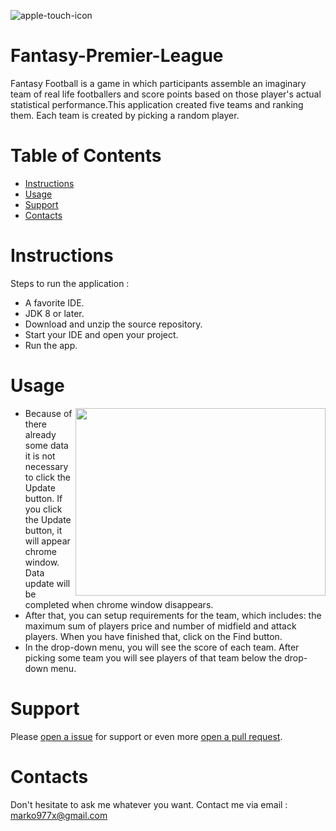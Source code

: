 ![apple-touch-icon](https://user-images.githubusercontent.com/18104045/31047476-b702c8c4-a60b-11e7-82f3-3efd1d192306.png)
# Fantasy-Premier-League
Fantasy Football is a  game in which participants assemble an imaginary team of real life footballers and score points based on those player's actual statistical performance.This application created five teams and ranking them. Each team is created by picking a random player.
# Table of Contents

* [Instructions](#instructions)
* [Usage](#usage)
* [Support](#support)
* [Contacts](#contacts)

# <a name="instructions"></a>Instructions
Steps to run the application : 
   * A favorite IDE.
   * JDK 8 or later.
   * Download and unzip the source repository.
   * Start your IDE and open your project.
   * Run the app.
   
# <a name="Usage"></a>Usage
* <img align="right" width="400" height="300" src="https://user-images.githubusercontent.com/18104045/31203364-12105bb0-a967-11e7-822d-19216c7a2483.png">Because of there already some data it is not necessary to click the Update button. If you click the Update button, it will appear chrome window. Data update will be completed when chrome window disappears.
* After that, you can setup requirements for the team, which includes: the maximum sum of players price and number of midfield and attack players. When you have finished that, click on the Find button. 
* In the drop-down menu, you will see the score of each team. After picking some team you will see players of that team below the drop-down menu.

# <a name="Support"></a>Support
Please [open a issue](https://github.com/marko977x/Fantasy-Premier-League/issues) for support or even more [open a pull request](https://github.com/marko977x/Fantasy-Premier-League/pulls).

# <a name="Contacts"></a>Contacts
Don't hesitate to ask me whatever you want. Contact me via email : marko977x@gmail.com
